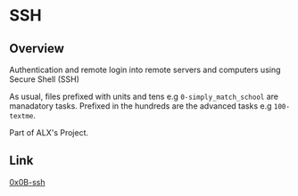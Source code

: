 # SSH

## Overview
Authentication and remote login into remote servers and computers using Secure Shell (SSH)

As usual, files prefixed with units and tens e.g `0-simply_match_school` are manadatory tasks. Prefixed in the hundreds are the advanced tasks e.g `100-textme`.                                     

Part of ALX's Project.
 
## Link
[0x0B-ssh](https://intranet.alxswe.com/projects/390)
